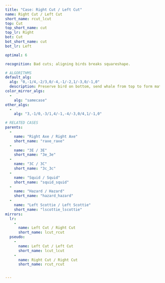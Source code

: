 ```yaml
---
title: "Case: Right Cut / Left Cut"
name: Right Cut / Left Cut
short_name: rcut_lcut
top: Cut
top_short_name: cut
top_lr: Right
bot: Cut
bot_short_name: cut
bot_lr: Left

optimal: 6

recognition: Bad cuts; aligning birds breaks squareshape.

# ALGORITHMS
default_alg:
  alg: "0,-1/4,-2/3,0/-4,-1/-2,1/-3,0/-1,0"
  description: Preserve bird on bottom, send whale from top to form matching axe/axe; doing CO into 3E/3E is also decent.
color_mirror_algs:
  -
    alg: "samecase"
other_algs:
  -
    alg: "3,-1/0,-3/1,4/-1,-4/-3,0/4,1/-1,0"

# RELATED CASES
parents:
  -
    name: "Right Axe / Right Axe"
    short_name: "raxe_raxe"
  -
    name: "3E / 3E"
    short_name: "3e_3e"
  -
    name: "3C / 3C"
    short_name: "3c_3c"
  -
    name: "Squid / Squid"
    short_name: "squid_squid"
  -
    name: "Hazard / Hazard"
    short_name: "hazard_hazard"
  -
    name: "Left Scottie / Left Scottie"
    short_name: "lscottie_lscottie"
mirrors:
  lr:
    -
      name: Left Cut / Right Cut
      short_name: lcut_rcut
  pseudo:
    -
      name: Left Cut / Left Cut
      short_name: lcut_lcut
    -
      name: Right Cut / Right Cut
      short_name: rcut_rcut


---
```


